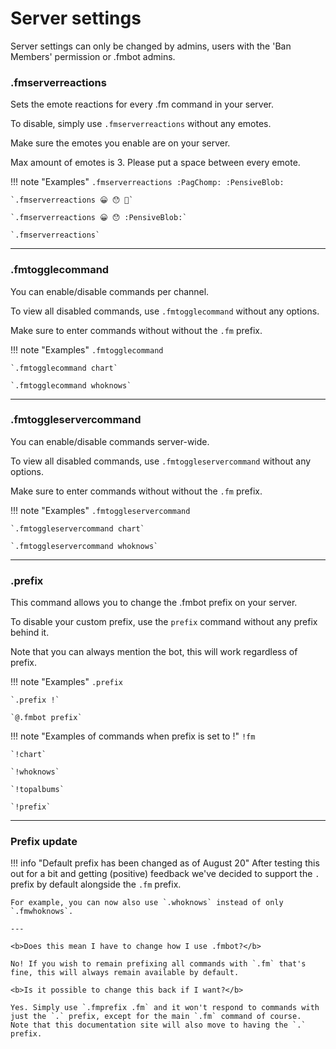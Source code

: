 # Server settings    

Server settings can only be changed by admins, users with the 'Ban Members' permission or .fmbot admins.

### .fmserverreactions

Sets the emote reactions for every .fm command in your server.

To disable, simply use `.fmserverreactions` without any emotes.

Make sure the emotes you enable are on your server.

Max amount of emotes is 3. Please put a space between every emote.

!!! note "Examples"
    `.fmserverreactions :PagChomp: :PensiveBlob:`

    `.fmserverreactions 😀 😯 🥵`

    `.fmserverreactions 😀 😯 :PensiveBlob:`

    `.fmserverreactions`

---   
### .fmtogglecommand

You can enable/disable commands per channel.

To view all disabled commands, use `.fmtogglecommand` without any options.

Make sure to enter commands without without the `.fm` prefix.

!!! note "Examples"
    `.fmtogglecommand`

    `.fmtogglecommand chart`

    `.fmtogglecommand whoknows`

---        
### .fmtoggleservercommand

You can enable/disable commands server-wide.

To view all disabled commands, use `.fmtoggleservercommand` without any options.

Make sure to enter commands without without the `.fm` prefix.

!!! note "Examples"
    `.fmtoggleservercommand`

    `.fmtoggleservercommand chart`

    `.fmtoggleservercommand whoknows`

---   

### .prefix

This command allows you to change the .fmbot prefix on your server.

To disable your custom prefix, use the `prefix` command without any prefix behind it. 

Note that you can always mention the bot, this will work regardless of prefix.

!!! note "Examples"
    `.prefix`

    `.prefix !`

    `@.fmbot prefix`

    
!!! note "Examples of commands when prefix is set to !"
    `!fm`

    `!chart`

    `!whoknows`
    
    `!topalbums`
    
    `!prefix`

---

### Prefix update


!!! info "Default prefix has been changed as of August 20"
    After testing this out for a bit and getting (positive) feedback we've decided to support the `.` prefix by default alongside the `.fm` prefix.

    For example, you can now also use `.whoknows` instead of only `.fmwhoknows`.

    ---

    <b>Does this mean I have to change how I use .fmbot?</b>

    No! If you wish to remain prefixing all commands with `.fm` that's fine, this will always remain available by default.

    <b>Is it possible to change this back if I want?</b>

    Yes. Simply use `.fmprefix .fm` and it won't respond to commands with just the `.` prefix, except for the main `.fm` command of course.
    Note that this documentation site will also move to having the `.` prefix.
